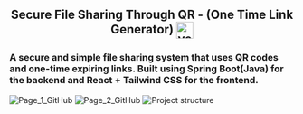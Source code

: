 <h2 align="center">Secure File Sharing Through QR - (One Time Link Generator) <img align="center" src="https://cdn-icons-png.flaticon.com/512/12393/12393250.png" alt="venkatreddy" height="30" width="30" /></h2>
<h3>A secure and simple file sharing system that uses QR codes and one-time expiring links. Built using Spring Boot(Java) for the backend and React + Tailwind CSS for the frontend.</h3>

![Page_1_GitHub](https://github.com/user-attachments/assets/e11c1064-852d-4c23-ac41-593c0282dcc7)
![Page_2_GitHub](https://github.com/user-attachments/assets/30930398-abef-4e36-ba14-36ae4c5d4f2f)
![Project structure](https://github.com/user-attachments/assets/35d3efd3-477e-4bad-b795-2711bfec4774)
